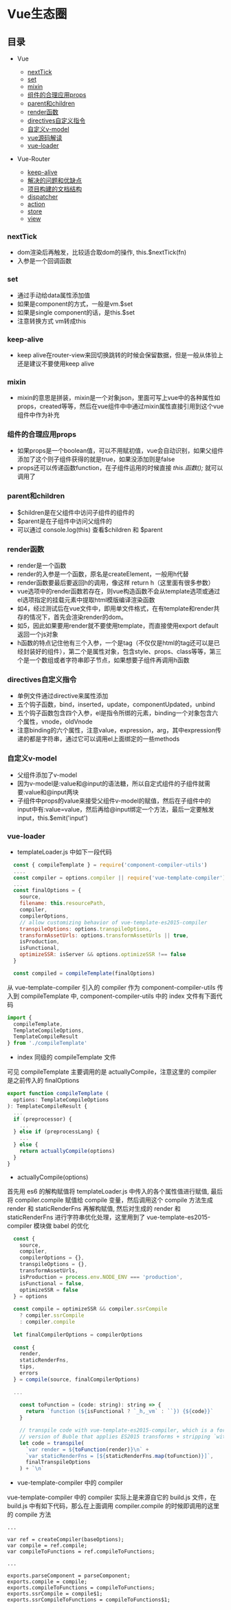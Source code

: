 # Vue生态圈

## 目录

- Vue
  - [nextTick](#nextTick)
  - [set](#set)
  - [mixin](#mixin)
  - [组件的合理应用props](#组件的合理应用props)
  - [parent和children](#parent和children)
  - [render函数](#render函数)
  - [directives自定义指令](#directives自定义指令)
  - [自定义v-model](#自定义v-model)
  - [vue源码解读](#vue源码解读)
  - [vue-loader](#vue-loader)

- Vue-Router
  - [keep-alive](#keep-alive)
  - [解决的问题和优缺点](#解决的问题和优缺点)
  - [项目构建的文档结构](#项目构建的文档结构)
  - [dispatcher](#dispatcher)
  - [action](#action)
  - [store](#store)
  - [view](#view)


### nextTick
* dom渲染后再触发，比较适合取dom的操作, this.$nextTick(fn)
* 入参是一个回调函数

### set
* 通过手动给data属性添加值
* 如果是component的方式，一般是vm.$set
* 如果是single component的话，是this.$set
* 注意转换方式  vm转成this

### keep-alive
* keep alive在router-view来回切换跳转的时候会保留数据，但是一般从体验上还是建议不要使用keep alive

### mixin
* mixin的意思是拼装，mixin是一个对象json，里面可写上vue中的各种属性如props，created等等，然后在vue组件中中通过mixin属性直接引用到这个vue组件中作为补充

### 组件的合理应用props
* 如果props是一个boolean值，可以不用赋初值，vue会自动识别，如果父组件添加了这个则子组件获得的就是true，如果没添加则是false
* props还可以传递函数function，在子组件运用的时候直接 *this.函数();* 就可以调用了

### parent和children
* $children是在父组件中访问子组件的组件的
* $parent是在子组件中访问父组件的
* 可以通过 console.log(this) 查看$children 和 $parent

### render函数
* render是一个函数
* render的入参是一个函数，原名是createElement，一般用h代替
* render函数要最后要返回h的调用，像这样 return h（这里面有很多参数）
* vue选项中的render函数若存在，则vue构造函数不会从template选项或通过el选项指定的挂载元素中提取html模版编译渲染函数
* 如4，经过测试后在vue文件中，即用单文件格式，在有template和render共存的情况下，首先会渲染render的dom。
* 如5，因此如果要用render就不要使用template，而直接使用export default返回一个js对象
* h函数的特点记住他有三个入参，一个是tag（不仅仅是html的tag还可以是已经封装好的组件），第二个是属性对象，包含style、props、class等等，第三个是一个数组或者字符串即子节点，如果想要子组件再调用h函数

### directives自定义指令
* 单例文件通过directive来属性添加
* 五个钩子函数，bind，inserted，update，componentUpdated，unbind
* 五个钩子函数包含四个入参，el是指令所绑的元素，binding一个对象包含六个属性，vnode，oldVnode
* 注意binding的六个属性，注意value，expression，arg，其中expression传递的都是字符串，通过它可以调用el上面绑定的一些methods

### 自定义v-model
* 父组件添加了v-model
* 因为v-model是:value和@input的语法糖，所以自定式组件的子组件就需要:value和@input两块
* 子组件中props的value来接受父组件v-model的赋值，然后在子组件中的input中有:value=value，然后再给@input绑定一个方法，最后一定要触发input，this.$emit('input')

### vue-loader
- templateLoader.js 中如下一段代码
```javascript
  const { compileTemplate } = require('component-compiler-utils')
  ....
  const compiler = options.compiler || require('vue-template-compiler')
  ...
  const finalOptions = {
    source,
    filename: this.resourcePath,
    compiler,
    compilerOptions,
    // allow customizing behavior of vue-template-es2015-compiler
    transpileOptions: options.transpileOptions,
    transformAssetUrls: options.transformAssetUrls || true,
    isProduction,
    isFunctional,
    optimizeSSR: isServer && options.optimizeSSR !== false
  }

  const compiled = compileTemplate(finalOptions)
```
从 vue-template-compiler 引入的 compiler 作为 component-compiler-utils 传入到 compileTemplate 中, component-compiler-utils 中的 index 文件有下面代码
```javascript
import {
  compileTemplate,
  TemplateCompileOptions,
  TemplateCompileResult
} from './compileTemplate'
```
- index 同级的 compileTemplate 文件

可见 compileTemplate 主要调用的是 actuallyCompile，注意这里的 compiler 是之前传入的 finalOptions
```javascript
export function compileTemplate (
  options: TemplateCompileOptions
): TemplateCompileResult {
  ...
  if (preprocessor) {
    ...
  } else if (preprocessLang) {
    ...
  } else {
    return actuallyCompile(options)
  }
}
```
- actuallyCompile(options)

首先用 es6 的解构赋值将 templateLoader.js 中传入的各个属性值进行赋值, 最后将 compiler.compile 赋值给 compile 变量，然后调用这个 compile 方法生成 render 和 staticRenderFns 再解构赋值, 然后对生成的 render 和 staticRenderFns 进行字符串优化处理，这里用到了 vue-template-es2015-compiler 模块做 babel 的优化
```javascript
  const {
    source,
    compiler,
    compilerOptions = {},
    transpileOptions = {},
    transformAssetUrls,
    isProduction = process.env.NODE_ENV === 'production',
    isFunctional = false,
    optimizeSSR = false
  } = options
  
  const compile = optimizeSSR && compiler.ssrCompile
    ? compiler.ssrCompile
    : compiler.compile
    
  let finalCompilerOptions = compilerOptions
    
  const {
    render,
    staticRenderFns,
    tips,
    errors
  } = compile(source, finalCompilerOptions)
  
  ...
  
    const toFunction = (code: string): string => {
      return `function (${isFunctional ? `_h,_vm` : ``}) {${code}}`
    }

    // transpile code with vue-template-es2015-compiler, which is a forked
    // version of Buble that applies ES2015 transforms + stripping `with` usage
    let code = transpile(
      `var render = ${toFunction(render)}\n` +
      `var staticRenderFns = [${staticRenderFns.map(toFunction)}]`,
      finalTranspileOptions
    ) + `\n`
```
- vue-template-compiler 中的 compiler

vue-template-compiler 中的 compiler 实际上是来源自它的 build.js 文件，在 build.js 中有如下代码，那么在上面调用 compiler.compile 的时候即调用的这里的 compile 方法
```
...

var ref = createCompiler(baseOptions);
var compile = ref.compile;
var compileToFunctions = ref.compileToFunctions;

...

exports.parseComponent = parseComponent;
exports.compile = compile;
exports.compileToFunctions = compileToFunctions;
exports.ssrCompile = compile$1;
exports.ssrCompileToFunctions = compileToFunctions$1;
```



